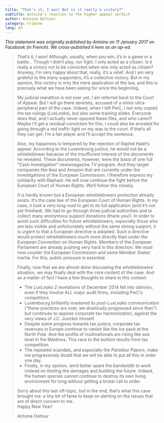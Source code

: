 ```yaml
---
title: "That‘s it, I won! But is it really a victory?"
subtitle: Antoine’s reaction to the higher appeal verdict
author: Antoine Deltour
category: tribune
lang: en 
---
```


_This statement was originally published by Antoine on 11 January 2017 on Facebook (in French). We cross-pubished it here as an op-ed._  
  
> That‘s it, I won! Although, usually, when you win, it’s in a game or a battle… Though I didn‘t play, nor fight. I only acted as a citizen. Is it really a victory not to be convicted when one only acted as citizen? Anyway, I‘m very happy about that, really, it‘s a relief. And I am very grateful to the many supporters, it’s a collective victory. But in my opinion, this victory is only the mere application of the law, and this is precisely what we have been asking for since the beginning. 
> 
> My judicial marathon is not over yet. I am referred back to the Court of Appeal. But I will go there serenely, accused of a minor ultra-peripheral part of the case. Indeed, when I left PwC, I not only copied the tax rulings (_LuxLeaks_), but also some training slides. Everyone does that, and I actually never opened these files, and who cares?! Maybe I‘ll get a residual conviction for this. I could also be arrested for going through a red traffic light on my way to the court. If that‘s all they can get, I‘m a fair player and I‘ll accept the sentence.
> 
> Also, my happiness is tempered by the rejection of Raphel Halet‘s appeal. According to the Luxembourg justice, he would not be a whistleblower because of the insufficient interest of the documents he revealed. These documents, however, were the basis of one full “Cash Investigation” newsmagazine TV program. And they target companies like Ikea and Amazon that are currently under the investigations of the European Commission. I therefore express my solidarity with Raphael. He will now continue the fight before the European Court of Human Rights. We‘ll follow this closely.
>
>It is hardly known but a European whistleblowers protection already exists. It‘s the case law of the European Court of Human Rights. In my case, it took a very long road to get to its full application (and it’s not yet finished). We had to go through three judicial authorities and to collect many anonymous support donations (thank you!). In order to avoid such difficulties for future whistleblowers, especially those who are less visible and unfortunately without the same strong support, it is urgent to that a European directive is adopted. Such a directive would protect whistleblowers much more directly than under the European Convention on Human Rights. Members of the European Parliament are already pushing very hard in this direction. We must now counter the European Commission and some Member States’ inertia. For this, public pressure is essential.
>
> Finally, now that we are almost done discussing the whistleblowers’ situation, we may finally deal with the core content of the case. And as a matter of fact I have a few thoughts to share in this context:
>
>- The _LuxLeaks 2_ revelations of December 2014 fell into oblivion, even if they involve ALL major audit firms, including PwC‘s competitors.
>- Luxembourg brilliantly mastered its post-_LuxLeaks_ communication (“these practices are over, we drastically progressed since then”) but continues to oppose corporate tax harmonization, against the very views of J.C. Juncker himself.
>- Despite some progress towards tax justice, corporate tax revenues in Europe continue to vanish like the ice pack at the North Pole. And the profits of multinationals are rising like sea level in the Maldives. This race to the bottom results from tax competition.
>- The repeated scandals, and especially the _Paradise Papers_, make me progressively doubt that we will be able to put all this in order one day.
>- Finally, in my opinion, we’d better spare the bandwidth to work instead on limiting the damages and building the future. Indeed, the human species cannot continue to destroy its own living environment for long without getting a brutal call to order.
>
>Sorry about this last off-topic, but in the end, that‘s what this case brought me: a tiny bit of fame to keep on alerting on the issues that are of direct concern to me.  
>Happy New Year!
>
>Antoine Deltour
